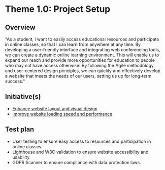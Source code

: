 # Theme 1.0: Project Setup
## Overview
"As a student, I want to easily access educational resources and participate in online classes, so that I can learn from anywhere at any time. By developing a user-friendly interface and integrating web conferencing tools, we can create a dynamic online learning environment.
This will enable us to expand our reach and provide more opportunities for education to people who may not have access otherwise.
By following the Agile methodology and user-centered design principles, we can quickly and effectively develop a website that meets the needs of our users, setting us up for long-term success."
## Initiative(s)

* [Enhance website layout and visual design](initiatives/initiative1.md)
* [Improve website loading speed and performance](initiatives/initiative2.md)

## Test plan
 * User testing to ensure easy access to resources and participation in online classes.
 * Lighthouse and W3C validation to ensure website accessibility and usability.
 * GDPR Scanner to ensure compliance with data protection laws.